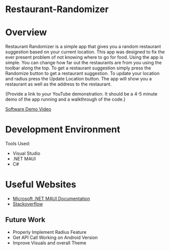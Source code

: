 # Restaurant-Randomizer
# Overview

Restaurant Randomizer is a simple app that gives you a random restaurant suggestion based on your current location. This app was designed to fix the ever present problem of 
not knowing where to go for food. Using the app is simple. You can change how far out the restaurants are from you using the toolbar along the top. To get a restaurant suggestion
simply press the Randomize button to get a restaurant suggestion. To update your location and radius press the Update Location button. The app will show you a restaurant as well
as the address to the restaurant.

{Provide a link to your YouTube demonstration.  It should be a 4-5 minute demo of the app running and a walkthrough of the code.}

[Software Demo Video](http://youtube.link.goes.here)

# Development Environment
Tools Used:
* Visual Studio
* .NET MAUI
* C#

# Useful Websites

* [Microsoft .NET MAUI Documentation](https://learn.microsoft.com/en-us/dotnet/maui/)
* [Stackoverflow](https://stackoverflow.com/)

## Future Work

* Properly Implement Radius Feature
* Get API Call Working on Android Version
* Improve Visuals and overall Theme
